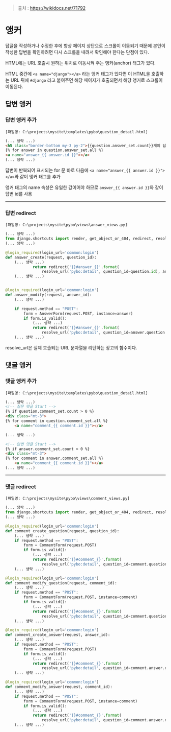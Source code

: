 > 출처 : https://wikidocs.net/71792



# 앵커

답글을 작성하거나 수정한 후에 항상 페이지 상단으로 스크롤이 이동되기 때문에 본인이 작성한 답변을 확인하려면 다시 스크롤을 내려서 확인해야 한다는 단점이 있다.

HTML에는 URL 호출시 원하는 위치로 이동시켜 주는 앵커(anchor) 태그가 있다.

HTML 중간에 `<a name="django"></a>` 라는 앵커 태그가 있다면 이 HTML을 호출하는 URL 뒤에 `#django` 라고 붙여주면 해당 페이지가 호출되면서 해당 앵커로 스크롤이 이동된다.



## 답변 앵커

### 답변 앵커 추가

`[파일명: C:\projects\mysite\templates\pybo\question_detail.html]`

```html
(... 생략 ...)
<h5 class="border-bottom my-3 py-2">{{question.answer_set.count}}개의 답변이 있습니다.</h5>
{% for answer in question.answer_set.all %}
<a name="answer_{{ answer.id }}"></a>
(... 생략 ...)
```

답변이 반복되어 표시되는 for 문 바로 다음에 `<a name="answer_{{ answer.id }}"></a>`와 같이 앵커 태그를 추가

앵커 태그의 name 속성은 유일한 값이어야 하므로 `answer_{{ answer.id }}`와 같이 답변 id를 사용

---

### 답변 redirect

`[파일명: C:\projects\mysite\pybo\views\answer_views.py]`

```python
(... 생략 ...)
from django.shortcuts import render, get_object_or_404, redirect, resolve_url
(... 생략 ...)

@login_required(login_url='common:login')
def answer_create(request, question_id):
    (... 생략 ...)
            return redirect('{}#answer_{}'.format(
                resolve_url('pybo:detail', question_id=question.id), answer.id))
    (... 생략 ...)


@login_required(login_url='common:login')
def answer_modify(request, answer_id):
    (... 생략 ...)

    if request.method == "POST":
        form = AnswerForm(request.POST, instance=answer)
        if form.is_valid():
            (... 생략 ...)
            return redirect('{}#answer_{}'.format(
                resolve_url('pybo:detail', question_id=answer.question.id), answer.id))
    (... 생략 ...)
```

resolve_url은 실제 호출되는 URL 문자열을 리턴하는 장고의 함수이다.



## 댓글 앵커

### 댓글 앵커 추가

`[파일명: C:\projects\mysite\templates\pybo\question_detail.html]`

```html
(... 생략 ...)
<!-- 질문 댓글 Start -->
{% if question.comment_set.count > 0 %}
<div class="mt-3">
{% for comment in question.comment_set.all %}
    <a name="comment_{{ comment.id }}"></a>

(... 생략 ...)

<!-- 답변 댓글 Start -->
{% if answer.comment_set.count > 0 %}
<div class="mt-3">
{% for comment in answer.comment_set.all %}
    <a name="comment_{{ comment.id }}"></a>
(... 생략 ...)
```

---

### 댓글 redirect

`[파일명: C:\projects\mysite\pybo\views\comment_views.py]`

```python
(... 생략 ...)
from django.shortcuts import render, get_object_or_404, redirect, resolve_url
(... 생략 ...)

@login_required(login_url='common:login')
def comment_create_question(request, question_id):
    (... 생략 ...)
    if request.method == "POST":
        form = CommentForm(request.POST)
        if form.is_valid():
            (... 생략 ...)
            return redirect('{}#comment_{}'.format(
                resolve_url('pybo:detail', question_id=comment.question.id), comment.id))
    (... 생략 ...)

@login_required(login_url='common:login')
def comment_modify_question(request, comment_id):
    (... 생략 ...)
    if request.method == "POST":
        form = CommentForm(request.POST, instance=comment)
        if form.is_valid():
            (... 생략 ...)
            return redirect('{}#comment_{}'.format(
                resolve_url('pybo:detail', question_id=comment.question.id), comment.id))
    (... 생략 ...)

@login_required(login_url='common:login')
def comment_create_answer(request, answer_id):
    (... 생략 ...)
    if request.method == "POST":
        form = CommentForm(request.POST)
        if form.is_valid():
            (... 생략 ...)
            return redirect('{}#comment_{}'.format(
                resolve_url('pybo:detail', question_id=comment.answer.question.id), comment.id))
    (... 생략 ...)

@login_required(login_url='common:login')
def comment_modify_answer(request, comment_id):
    (... 생략 ...)
    if request.method == "POST":
        form = CommentForm(request.POST, instance=comment)
        if form.is_valid():
            (... 생략 ...)
            return redirect('{}#comment_{}'.format(
                resolve_url('pybo:detail', question_id=comment.answer.question.id), comment.id))
    (... 생략 ...)
```

